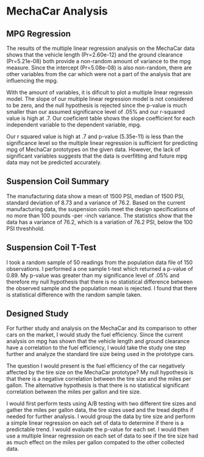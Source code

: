 # MechaCar Analysis
## MPG Regression

The results of the multiple linear regression analysis on the MechaCar data shows that the vehicle length (Pr=2.60e-12) and the ground clearance (Pr=5.21e-08) both provide a non-random amount of variance to the mpg measure. Since the intercept (Pr=5.08e-08) is also non-random, there are other variables from the car which were not a part of the analysis that are influencing the mpg.

With the amount of variables, it is dificult to plot a multiple linear regressin model. The slope of our multiple linear regression model is not considered to be zero, and the null hypothesis is rejected since the p-value is much smaller than our assumed significance level of .05% and our r-squared value is high at .7. Our coeficient table shows the slope coefficient for each independent variable to the dependent variable, mpg.

Our r squared value is high at .7 and p-value (5.35e-11) is less than the significance level so the multiple linear regression is sufficient for predicting mpg of MechaCar prototypes on the given data. However, the lack of significant variables suggests that the data is overfitting and future mpg data may not be predicted accurately. 

## Suspension Coil Summary

The manufacturing data show a mean of 1500 PSI, median of 1500 PSI, standard deviation of 8.73 and a variance of 76.2. Based on the current manufacturing data, the suspension coils meet the design specifications of no more than 100 pounds -per -inch variance. The statistics show that the data has a variance of 76.2, which is a variation of 76.2 PSI, below the 100 PSI threshhold. 

## Suspension Coil T-Test

I took a random sample of 50 readings from the population data file of 150 observations. I performed a one sample t-test which returned a p-value of 0.89. My p-value was greater than my significance level of .05% and therefore my null hypothesis that there is no statistical difference between the observed sample and the population mean is rejected. I found that there is statistical difference with the random sample taken.

## Designed Study

For further study and analysis on the MechaCar and its comparison to other cars on the market, I would study the fuel efficiency. Since the current analysis on mpg has shown that the vehicle length and ground clearance have a correlation to the fuel efficiency, I would take the study one step further and analyze the standard tire size being used in the prototype cars.

The question I would present is the fuel efficiency of the car negatively affected by the tire size on the MechaCar prototype? My null hypothesis is that there is a negative correlation between the tire size and the miles per gallon. The alternative hypothesis is that there is no statistical significant correlation between the miles per gallon and tire size. 

I would first perform tests using A/B testing with two different tire sizes and gather the miles per gallon data, the tire sizes used and the tread depths if needed for further analysis. I would group the data by tire size and perform a simple linear regression on each set of data to determine if there is a predictable trend. I would evaluate the p-value for each set. I would then use a multiple linear regression on each set of data to see if the tire size had as much effect on the miles per gallon compated to the other collected data.
